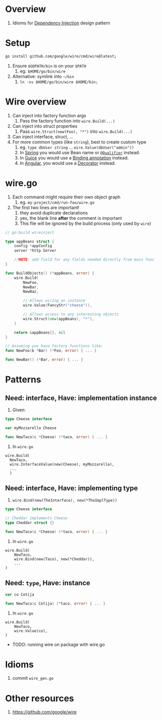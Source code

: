 # Overview
1. Idioms for [Dependency Injection](https://en.wikipedia.org/wiki/Dependency_injection) design pattern


# Setup
```sh
go install github.com/google/wire/cmd/wire@latest;
```
1. Ensure `$GOPATH/bin` is on your `$PATH`
    1. eg. `$HOME/go/bin/wire`
1. Alternative: symlink into `~/bin`
    1. `ln -sv $HOME/go/bin/wire $HOME/bin;`


# Wire overview
1. Can inject into factory function args
    1. Pass the factory function into `wire.Build(...)`
1. Can inject into struct properties
    1. Pass `wire.Struct(new(Foo), "*")` into `wire.Build(...)`
1. Can inject interface, struct, ...
1. For more common types (like `string`), best to create custom type
    1. eg. `type dbUser string` ... `wire.Value(dbUser("admin"))`
    1. In [Spring](https://docs.spring.io/spring-framework/docs/current/reference/html/core.html#beans-annotation-config) you would use Bean name or [`@Qualifier`](https://docs.spring.io/spring-framework/docs/current/reference/html/core.html#beans-scanning-qualifiers) instead.
    1. In [Guice](https://github.com/google/guice) you would use a [Binding annotation](https://github.com/google/guice/wiki/BindingAnnotations) instead.
    1. In [Angular](https://angular.io/), you would use a [Decorator](https://angular.io/guide/dependency-injection-in-action#qualify-dependency-lookup-with-parameter-decorators) instead.


# wire.go
1. Each command might require their own object graph
    1. eg. `my-project/cmd/run-foo/wire.go`
1. The first two lines are important!
    1. they avoid duplicate declarations
    1. yes, the blank line **after** the comment is important
    1. This file will be ignored by the build process (only used by `wire`)
```go
// go:build wireinject

type appBeans struct {
    config *appConfig
    server *http.Server

    //NOTE: add field for any fields needed directly from main func
}

func BuildObjects() (*appBeans, error) {
    wire.Build(
        NewFoo,
        NewBar,
        NewBaz,

        // Allows wiring an instance
        wire.Value(FancyStr("cheese")),

        // Allows access to any interesting objects
        wire.Struct(new(appBeans), "*"),
    )

    return &appBeans{}, nil
}

// Assuming you have factory functions like:
func NewFoo(b *Bar) (*Foo, error) { ... }

func NewBar() (*Bar, error) { ... }
```


# Patterns
## Need: interface, Have: implementation instance
1. Given:
```go
type Cheese interface

var myMozzarella Cheese

func NewTaco(c *Cheese) (*taco, error) { ... }
```
1. In `wire.go`
```
wire.Build(
  NewTaco,
  wire.InterfaceValue(new(Cheese), myMozzarella),
  ...
  )
```

## Need: interface, Have: implementing type
1. `wire.Bind(new(TheInterface), new(*TheImplType))`
```go
type Cheese interface

// Cheddar implements Cheese
type Cheddar struct {}

func NewTaco(c *Cheese) (*taco, error) { ... }
```
1. In `wire.go`
```
wire.Build(
    NewTaco,
    wire.Bind(new(Taco), new(*Cheddar)),
    ...
)
```

## Need: `type`, Have: instance
```go
var co Cotija

func NewTaco(c Cotija) (*taco, error) { ... }
```
1. In `wire.go`
```
wire.Build(
    NewTaco,
    wire.Value(co),
)
```


- TODO: running wire on package with wire.go


# Idioms
1. commit `wire_gen.go`


# Other resources
1. https://github.com/google/wire
